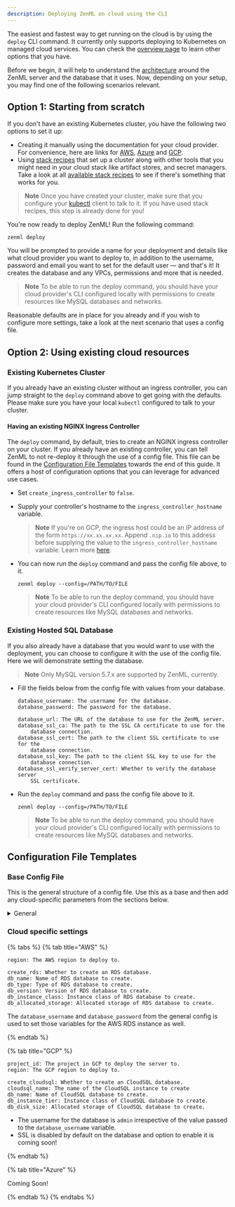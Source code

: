 ```yaml
---
description: Deploying ZenML on cloud using the CLI
---
```


The easiest and fastest way to get running on the cloud is by using the `deploy` CLI command. It currently only supports deploying to Kubernetes on managed cloud services. You can check the [overview page](./deploying-zenml.md) to learn other options that you have.  

Before we begin, it will help to understand the [architecture](./deploying-zenml.md#scenario-3-server-and-database-hosted-in-the-cloud) around the ZenML server and the database that it uses. Now, depending on your setup, you may find one of the following scenarios relevant.

## Option 1: Starting from scratch

If you don't have an existing Kubernetes cluster, you have the following two options to set it up:
- Creating it manually using the documentation for your cloud provider. For convenience, here are links for [AWS](https://docs.aws.amazon.com/eks/latest/userguide/create-cluster.html), [Azure](https://learn.microsoft.com/en-us/azure/aks/learn/quick-kubernetes-deploy-portal?tabs=azure-cli) and [GCP](https://cloud.google.com/kubernetes-engine/docs/how-to/creating-a-zonal-cluster#before_you_begin).
- Using [stack recipes](../../advanced-guide/practical/practical-mlops.md) that set up a cluster along with other tools that you might need in your cloud stack like artifact stores, and secret managers. Take a look at all [available stack recipes](https://github.com/zenml-io/mlops-stacks#-list-of-recipes) to see if there's something that works for you.

> **Note**
> Once you have created your cluster, make sure that you configure your [kubectl](https://kubernetes.io/docs/tasks/tools/#kubectl) client to talk to it. If you have used stack recipes, this step is already done for you!

You're now ready to deploy ZenML! Run the following command:
```
zenml deploy
```
You will be prompted to provide a name for your deployment and details like what cloud provider you want to deploy to, in addition to the username, password and email you want to set for the default user — and that's it! It creates the database and any VPCs, permissions and more that is needed.

> **Note**
> To be able to run the deploy command, you should have your cloud provider's CLI configured locally with permissions to create resources like MySQL databases and networks.

Reasonable defaults are in place for you already and if you wish to configure more settings, take a look at the next scenario that uses a config file.

## Option 2: Using existing cloud resources

### Existing Kubernetes Cluster

If you already have an existing cluster without an ingress controller, you can jump straight to the `deploy` command above to get going with the defaults. Please make sure you have your local `kubectl` configured to talk to your cluster.

#### Having an existing NGINX Ingress Controller
The `deploy` command, by default, tries to create an NGINX ingress controller on your cluster. If you already have an existing controller, you can tell ZenML to not re-deploy it through the use of a config file. This file can be found in the [Configuration File Templates](#configuration-file-templates) towards the end of this guide. It offers a host of configuration options that you can leverage for advanced use cases.

- Set `create_ingress_controller` to `false`.
- Supply your controller's hostname to the `ingress_controller_hostname` variable.
    > **Note**
    > If you're on GCP, the ingress host could be an IP address of the form `https://xx.xx.xx.xx`. Append `.nip.io` to this address before supplying the value to the `ingress_controller_hostname` variable. Learn more [here](https://nip.io/).
- You can now run the `deploy` command and pass the config file above, to it.

    ```
    zenml deploy --config=/PATH/TO/FILE
    ```
    > **Note**
    > To be able to run the deploy command, you should have your cloud provider's CLI configured locally with permissions to create resources like MySQL databases and networks.

### Existing Hosted SQL Database
If you also already have a database that you would want to use with the deployment, you can choose to configure it with the use of the config file. Here we will demonstrate setting the database.

> **Note**
> Only MySQL version 5.7.x are supported by ZenML, currently.

- Fill the fields below from the config file with values from your database.

    ```
    database_username: The username for the database.
    database_password: The password for the database.
    
    database_url: The URL of the database to use for the ZenML server.
    database_ssl_ca: The path to the SSL CA certificate to use for the
        database connection.
    database_ssl_cert: The path to the client SSL certificate to use for the
        database connection.
    database_ssl_key: The path to the client SSL key to use for the
        database connection.
    database_ssl_verify_server_cert: Whether to verify the database server
        SSL certificate.
    ```

- Run the `deploy` command and pass the config file above to it.

    ```
    zenml deploy --config=/PATH/TO/FILE
    ```
    > **Note**
    > To be able to run the deploy command, you should have your cloud provider's CLI configured locally with permissions to create resources like MySQL databases and networks.



## Configuration File Templates

### Base Config File
This is the general structure of a config file. Use this as a base and then add any cloud-specific parameters from the sections below. 

<details>
    <summary>General</summary>

```
name: Name of the server deployment.
provider: The server provider type. # one of aws, gcp or azure
username: The username for the default ZenML server account.
password: The password for the default ZenML server account.

kubectl_config_path: The path to the kubectl config file to use for
    deployment.
namespace: The Kubernetes namespace to deploy the ZenML server to.
helm_chart: The path to the ZenML server helm chart to use for
    deployment.
zenmlserver_image_tag: The tag to use for the ZenML server Docker image.

create_ingress_controller: Whether to deploy an nginx ingress
    controller as part of the deployment.
ingress_tls: Whether to use TLS for the ingress.
ingress_tls_generate_certs: Whether to generate self-signed TLS
    certificates for the ingress.
ingress_tls_secret_name: The name of the Kubernetes secret to use for
    the ingress.
ingress_path: The path to use for the ingress.
ingress_controller_hostname: The ingress controller hostname to use for
    the ingress self-signed certificate and to compute the ZenML server
    URL.

database_username: The username for the database.
database_password: The password for the database.
database_url: The URL of the database to use for the ZenML server.
database_ssl_ca: The path to the SSL CA certificate to use for the
    database connection.
database_ssl_cert: The path to the client SSL certificate to use for the
    database connection.
database_ssl_key: The path to the client SSL key to use for the
    database connection.
database_ssl_verify_server_cert: Whether to verify the database server
    SSL certificate.

log_level: The log level to set the terraform client to. Choose one of
    TRACE, DEBUG, INFO, WARN or ERROR (case insensitive).
```

</details>

### Cloud specific settings

{% tabs %}
{% tab title="AWS" %}

```
region: The AWS region to deploy to.

create_rds: Whether to create an RDS database.
db_name: Name of RDS database to create.
db_type: Type of RDS database to create.
db_version: Version of RDS database to create.
db_instance_class: Instance class of RDS database to create.
db_allocated_storage: Allocated storage of RDS database to create.
```

The `database_username` and `database_password` from the general config is used to set those variables for the AWS RDS instance as well.

{% endtab %}

{% tab title="GCP" %}

```
project_id: The project in GCP to deploy the server to.
region: The GCP region to deploy to.

create_cloudsql: Whether to create an CloudSQL database.
cloudsql_name: The name of the CloudSQL instance to create
db_name: Name of CloudSQL database to create.
db_instance_tier: Instance class of CloudSQL database to create.
db_disk_size: Allocated storage of CloudSQL database to create.
```

- The username for the database is `admin` irrespective of the value passed to the `database_username` variable.
- SSL is disabled by default on the database and option to enable it is coming soon!

{% endtab %}

{% tab title="Azure" %}

Coming Soon!

{% endtab %}
{% endtabs %}
